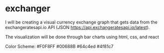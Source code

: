 # exchanger

I will be creating a visual currency exchange graph that gets data from the exchangeratesapi.io API (JSON https://api.exchangeratesapi.io/latest).

The visualization will be done through bar charts using html, css, and react

Color Scheme:
#F0F8FF
#00688B
#64c4ed
#4f81c7
